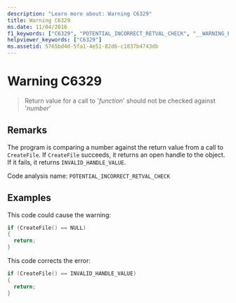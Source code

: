 ```yaml
---
description: "Learn more about: Warning C6329"
title: Warning C6329
ms.date: 11/04/2016
f1_keywords: ["C6329", "POTENTIAL_INCORRECT_RETVAL_CHECK", "__WARNING_POTENTIAL_INCORRECT_RETVAL_CHECK"]
helpviewer_keywords: ["C6329"]
ms.assetid: 5765bd4d-5fa1-4e51-82d6-c1837b4743db
---
```

# Warning C6329

> Return value for a call to '*function*' should not be checked against '*number*'

## Remarks

The program is comparing a number against the return value from a call to `CreateFile`. If `CreateFile` succeeds, it returns an open handle to the object. If it fails, it returns `INVALID_HANDLE_VALUE`.

Code analysis name: `POTENTIAL_INCORRECT_RETVAL_CHECK`

## Examples

This code could cause the warning:

```cpp
if (CreateFile() == NULL)
{
  return;
}
```

This code corrects the error:

```cpp
if (CreateFile() == INVALID_HANDLE_VALUE)
{
  return;
}
```
